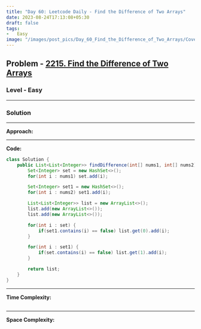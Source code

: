 ```yaml
---
title: "Day 60: Leetcode Daily - Find the Difference of Two Arrays"
date: 2023-08-24T17:13:08+05:30
draft: false
tags:
-   Easy
image: "/images/post_pics/Day_60_Find_the_Difference_of_Two_Arrays/Cover.png"
---
```



## Problem - [2215. Find the Difference of Two Arrays](https://leetcode.com/problems/find-the-difference-of-two-arrays/)

### Level - Easy
---

### Solution

---
**Approach:**


---

**Code:**

```java
class Solution {
    public List<List<Integer>> findDifference(int[] nums1, int[] nums2) {
        Set<Integer> set = new HashSet<>();
        for(int i : nums1) set.add(i);

        Set<Integer> set1 = new HashSet<>();
        for(int i : nums2) set1.add(i);

        List<List<Integer>> list = new ArrayList<>();
        list.add(new ArrayList<>());
        list.add(new ArrayList<>());

        for(int i : set) {
            if(set1.contains(i) == false) list.get(0).add(i);
        }

        for(int i : set1) {
            if(set.contains(i) == false) list.get(1).add(i);
        }

        return list;
    }
}

```
---

**Time Complexity:**
```

```

---

**Space Complexity:**
```

```


